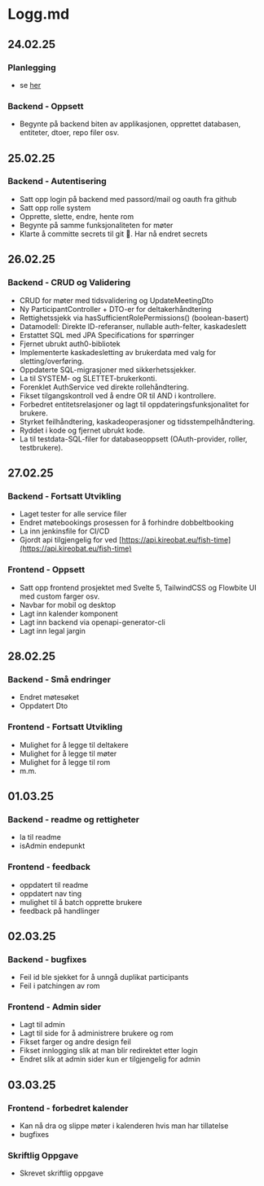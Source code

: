# Logg.md

## 24.02.25

### Planlegging

- se [her](https://github.com/Kireobat/testfagprove/blob/master/docs/plan.md)

### Backend - Oppsett

- Begynte på backend biten av applikasjonen, opprettet databasen, entiteter, dtoer, repo filer osv.

## 25.02.25

### Backend - Autentisering

- Satt opp login på backend med passord/mail og oauth fra github
- Satt opp rolle system
- Opprette, slette, endre, hente rom
- Begynte på samme funksjonaliteten for møter
- Klarte å committe secrets til git 🤡. Har nå endret secrets

## 26.02.25

### Backend - CRUD og Validering

- CRUD for møter med tidsvalidering og UpdateMeetingDto
- Ny ParticipantController + DTO-er for deltakerhåndtering
- Rettighetssjekk via hasSufficientRolePermissions() (boolean-basert)
- Datamodell: Direkte ID-referanser, nullable auth-felter, kaskadeslett
- Erstattet SQL med JPA Specifications for spørringer
- Fjernet ubrukt auth0-bibliotek
- Implementerte kaskadesletting av brukerdata med valg for sletting/overføring.
- Oppdaterte SQL-migrasjoner med sikkerhetssjekker.
- La til SYSTEM- og SLETTET-brukerkonti.
- Forenklet AuthService ved direkte rollehåndtering.
- Fikset tilgangskontroll ved å endre OR til AND i kontrollere.
- Forbedret entitetsrelasjoner og lagt til oppdateringsfunksjonalitet for brukere.
- Styrket feilhåndtering, kaskadeoperasjoner og tidsstempelhåndtering.
- Ryddet i kode og fjernet ubrukt kode.
- La til testdata-SQL-filer for databaseoppsett (OAuth-provider, roller, testbrukere).

## 27.02.25

### Backend - Fortsatt Utvikling

- Laget tester for alle service filer
- Endret møtebookings prosessen for å forhindre dobbeltbooking
- La inn jenkinsfile for CI/CD
- Gjordt api tilgjengelig for ved [https://api.kireobat.eu/fish-time](https://api.kireobat.eu/fish-time)

### Frontend - Oppsett

- Satt opp frontend prosjektet med Svelte 5, TailwindCSS og Flowbite UI med custom farger osv.
- Navbar for mobil og desktop
- Lagt inn kalender komponent
- Lagt inn backend via openapi-generator-cli
- Lagt inn legal jargin

## 28.02.25

### Backend - Små endringer

- Endret møtesøket
- Oppdatert Dto
  
### Frontend - Fortsatt Utvikling

- Mulighet for å legge til deltakere
- Mulighet for å legge til møter
- Mulighet for å legge til rom
- m.m.

## 01.03.25

### Backend - readme og rettigheter

- la til readme
- isAdmin endepunkt

### Frontend - feedback

- oppdatert til readme
- oppdatert nav ting
- mulighet til å batch opprette brukere
- feedback på handlinger

## 02.03.25

### Backend - bugfixes

- Feil id ble sjekket for å unngå duplikat participants
- Feil i patchingen av rom

### Frontend - Admin sider

- Lagt til admin
- Lagt til side for å administrere brukere og rom
- Fikset farger og andre design feil
- Fikset innlogging slik at man blir redirektet etter login
- Endret slik at admin sider kun er tilgjengelig for admin

## 03.03.25

### Frontend - forbedret kalender

- Kan nå dra og slippe møter i kalenderen hvis man har tillatelse
- bugfixes

### Skriftlig Oppgave

- Skrevet skriftlig oppgave
